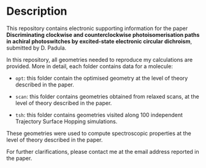 Description
===========
This repository contains electronic supporting information for the paper
**Discriminating clockwise and counterclockwise photoisomerisation paths
in achiral photoswitches by excited-state electronic circular dichroism**,
submitted by D. Padula.

In this repository, all geometries needed to reproduce my calculations are
provided. More in detail, each folder contains data for a molecule:

- `opt`: this folder contain the optimised geometry at the level of theory
described in the paper.

- `scan`: this folder contains geometries obtained from relaxed scans, at the
level of theory described in the paper.

- `tsh`: this folder contains geometries visited along 100 independent
Trajectory Surface Hopping simulations.

These geometries were used to compute spectroscopic properties at the level of
theory described in the paper.

For further clarifications, please contact me at the email address reported in
the paper.
